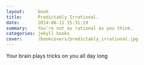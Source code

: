 ```yaml
---
layout:     book
title:      Predictably Irrational.
date:       2014-06-11 15:31:19
summary:    You're not as rational as you think.
categories: jekyll books
cover:      /bookcovers/predictably_irrational.jpg
---
```


Your brain plays tricks on you all day long
